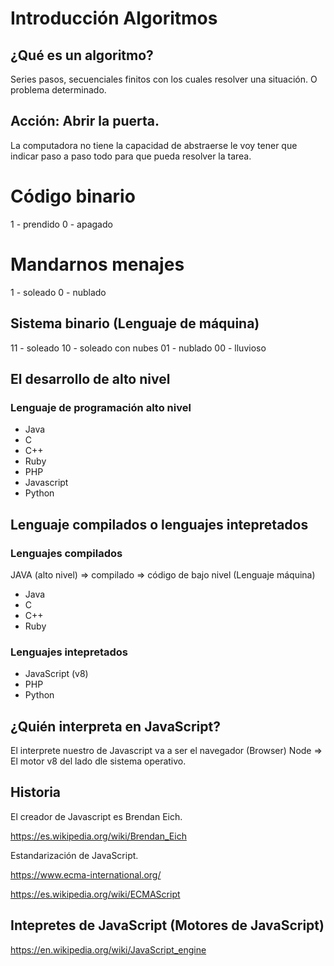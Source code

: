 # Introducción Algoritmos

## ¿Qué es un algoritmo?

Series pasos, secuenciales finitos con los cuales resolver una situación. O problema determinado.

## Acción: Abrir la puerta.
La computadora no tiene la capacidad de abstraerse le voy tener que indicar paso a paso todo para que pueda resolver la tarea.

# Código binario

1 - prendido
0 - apagado

# Mandarnos menajes

1 - soleado
0 - nublado

## Sistema binario (Lenguaje de máquina)

11 - soleado
10 - soleado con nubes
01 - nublado
00 - lluvioso

## El desarrollo de alto nivel

### Lenguaje de programación alto nivel

* Java
* C
* C++
* Ruby
* PHP
* Javascript
* Python

## Lenguaje compilados o lenguajes intepretados

### Lenguajes compilados

JAVA (alto nivel) => compilado => código de bajo nivel (Lenguaje máquina)

* Java
* C
* C++
* Ruby

### Lenguajes intepretados

* JavaScript (v8)
* PHP
* Python

## ¿Quién interpreta en JavaScript?
El interprete nuestro de Javascript va a ser el navegador (Browser)
Node => El motor v8 del lado dle sistema operativo.

## Historia

El creador de Javascript es Brendan Eich.

<https://es.wikipedia.org/wiki/Brendan_Eich>

Estandarización de JavaScript.

<https://www.ecma-international.org/>

<https://es.wikipedia.org/wiki/ECMAScript>

## Intepretes de JavaScript (Motores de JavaScript)

<https://en.wikipedia.org/wiki/JavaScript_engine>































